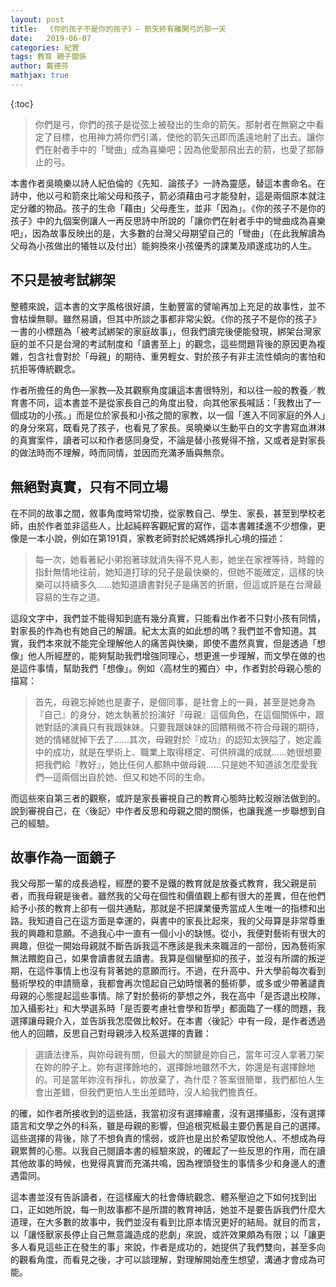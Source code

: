 ```yaml
---
layout: post
title:  《你的孩子不是你的孩子》— 箭矢終有離開弓的那一天
date:   2019-06-07
categories: 紀實
tags: 教育 親子關係 
author: 戴德芬
mathjax: true
---
```


{:toc}

> 你們是弓，你們的孩子是從弦上被發出的生命的箭矢。那射者在無窮之中看定了目標，也用神力將你們引滿，使他的箭矢迅即而遙遠地射了出去。讓你們在射者手中的「彎曲」成為喜樂吧；因為他愛那飛出去的箭，也愛了那靜止的弓。

本書作者吳曉樂以詩人紀伯倫的《先知．論孩子》一詩為靈感，替這本書命名。在詩中，他以弓和箭來比喻父母和孩子，箭必須藉由弓才能發射，這是兩個原本就注定分離的物品。孩子的生命「藉由」父母產生，並非「因為」。《你的孩子不是你的孩子》中的九個案例讓人一再反思詩中所說的「讓你們在射者手中的彎曲成為喜樂吧」，因為故事反映出的是，大多數的台灣父母期望自己的「彎曲」（在此我解讀為父母為小孩做出的犧牲以及付出）能夠換來小孩優秀的課業及順遂成功的人生。<!--more-->

## 不只是被考試綁架

整體來說，這本書的文字風格很好讀，生動豐富的譬喻再加上充足的故事性，並不會枯燥無聊。雖然易讀，但其中所談之事都非常尖銳。《你的孩子不是你的孩子》一書的小標題為「被考試綁架的家庭故事」，但我們讀完後便能發現，綁架台灣家庭的並不只是台灣的考試制度和「讀書至上」的觀念，這些問題背後的原因更為複雜，包含社會對於「母親」的期待、重男輕女、對於孩子有非主流性傾向的害怕和抗拒等傳統觀念。

作者所擔任的角色—家教—及其觀察角度讓這本書很特別，和以往一般的教養／教育書不同，這本書並不是從家長自己的角度出發，向其他家長喊話：「我教出了一個成功的小孩。」而是位於家長和小孩之間的家教，以一個「進入不同家庭的外人」的身分來寫，既看見了孩子，也看見了家長。吳曉樂以生動平白的文字書寫血淋淋的真實案件，讀者可以和作者感同身受，不論是替小孩覺得不捨，又或者是對家長的做法時而不理解，時而同情，並因而充滿矛盾與無奈。

## 無絕對真實，只有不同立場

在不同的故事之間，敘事角度時常切換，從家教自己、學生、家長，甚至到學校老師，由於作者並非這些人，比起純粹客觀紀實的寫作，這本書雜揉進不少想像，更像是一本小說，例如在第191頁，家教老師對於紀媽媽掙扎心境的描述：

> 每一次，她看著紀小弟抱著球就消失得不見人影，她坐在家裡等待，時鐘的指針無情地往前，她知道打球的兒子是最快樂的，但她不能確定，這樣的快樂可以持續多久……她知道讀書對兒子是痛苦的折磨，但這或許是在台灣最容易的生存之道。

這段文字中，我們並不能得知到底有幾分真實，只能看出作者不只對小孩有同情，對家長的作為也有她自己的解讀。紀太太真的如此想的嗎？我們並不會知道。其實，我們本來就不能完全理解他人的痛苦與快樂，即使不盡然真實，但是透過「想像」他人所經歷的，能夠幫助我們增強同理心，想更進一步理解，而文學在做的也是這件事情，幫助我們「想像」。例如〈高材生的獨白〉中，作者對於母親心態的描寫：

> 首先，母親忘掉她也是妻子，是個同事，是社會上的一員，甚至是她身為『自己』的身分，她太執著於扮演好『母親』這個角色，在這個關係中，跟她對話的演員只有我跟妹妹。只要我跟妹妹的回饋稍微不符合母親的期待，她的情緒就掉下去了……其次，母親對於『成功』的認知太狹隘了，她定義中的成功，就是在學術上、職業上取得穩定、可供辨識的成就……她很想要把我們給『教好』，她比任何人都熱中做母親……只是她不知道該怎麼愛我們—這兩個出自於她、但又和她不同的生命。

而這些來自第三者的觀察，或許是家長審視自己的教育心態時比較沒辦法做到的。說到審視自己，在〈後記〉中作者反思和母親之間的關係，也讓我進一步聯想到自己的經驗。

## 故事作為一面鏡子

我父母那一輩的成長過程，經歷的要不是鐵的教育就是放養式教育，我父親是前者，而我母親是後者。雖然我的父母在個性和價值觀上都有很大的差異，但在他們給予小孩的教育上卻有一個共通點，那就是不把課業優秀當成人生唯一的指標和出路。我知道自己在這方面是幸運的，與書中的家長比起來，我的父母算是非常尊重我的興趣和意願。不過我心中一直有一個小小的缺憾。從小，我便對藝術有很大的興趣，但從一開始母親就不斷告訴我這不應該是我未來職涯的一部份，因為藝術家無法餵飽自己，如果會讀書就去讀書。我算是個蠻壓抑的孩子，並沒有所謂的叛逆期，在這件事情上也沒有背著她的意願而行。不過，在升高中、升大學前每次看到藝術學校的申請簡章，我都會再次憶起自己幼時懷著的藝術夢，或多或少帶著譴責母親的心態提起這些事情。除了對於藝術的夢想之外，我在高中「是否退出校隊，加入攝影社」和大學選系時「是否要考慮社會學和哲學」都面臨了一樣的問題，我選擇讓母親介入，並告訴我怎麼做比較好。在本書〈後記〉中有一段，是作者透過他人的回饋，反思自己對母親涉入校系選擇的責難：

> 選讀法律系，與妳母親有關，但最大的關鍵是妳自己，當年可沒人拿著刀架在妳的脖子上。妳有選擇餘地的，選擇餘地雖然不大，妳還是有選擇餘地的。可是當年妳沒有掙扎，妳放棄了，為什麼？答案很簡單，我們都怕人生會出差錯，但我們更怕人生出差錯時，沒人給我們擔責任。

的確，如作者所接收到的這些話，我當初沒有選擇繪畫，沒有選擇攝影，沒有選擇語言和文學之外的科系，雖是母親的影響，但追根究柢最主要仍舊是自己的選擇。這些選擇的背後，除了不想負責的懦弱，或許也是出於希望取悅他人、不想成為母親累贅的心態。以我自己閱讀本書的經驗來說，的確起了一些反思的作用，而在讀其他故事的時候，也覺得真實而充滿共鳴，因為裡頭發生的事情多少和身邊人的遭遇雷同。

這本書並沒有告訴讀者，在這樣龐大的社會傳統觀念、體系壓迫之下如何找到出口，正如她所說，每一則故事都不是所謂的教育神話，她並不是要告訴我們什麼大道理，在大多數的故事中，我們並沒有看到比原本情況更好的結局。就目的而言，以「讓怪獸家長停止自己無意識造成的悲劇」來說，或許效果頗為有限；以「讓更多人看見這些正在發生的事」來說，作者是成功的，她提供了我們雙向，甚至多向的觀看角度，而看見之後，才可以談理解，對理解開始產生想望，溝通才會成為可能。